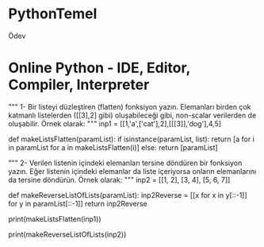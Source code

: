 # PythonTemel
Ödev

# Online Python - IDE, Editor, Compiler, Interpreter
"""
1- Bir listeyi düzleştiren (flatten) fonksiyon yazın. Elemanları birden çok katmanlı listelerden ([[3],2] gibi) oluşabileceği gibi, non-scalar verilerden de oluşabilir. Örnek olarak:
"""
inp1 = [[1,'a',['cat'],2],[[[3]],'dog'],4,5]

def makeListsFlatten(paramList):
    if isinstance(paramList, list):
        return [a for i in paramList for a in makeListsFlatten(i)]
    else:
        return [paramList]

"""
2- Verilen listenin içindeki elemanları tersine döndüren bir fonksiyon yazın. Eğer listenin içindeki elemanlar da liste içeriyorsa onların elemanlarını da tersine döndürün. Örnek olarak:
"""
inp2 = [[1, 2], [3, 4], [5, 6, 7]]

def makeReverseListOfLists(paramList):
    inp2Reverse = [[x for x in y[::-1]] for y in paramList[::-1]]
    return inp2Reverse


print(makeListsFlatten(inp1))

print(makeReverseListOfLists(inp2))
